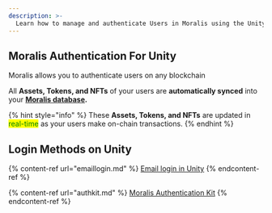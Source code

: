 ```yaml
---
description: >-
  Learn how to manage and authenticate Users in Moralis using the Unity SDK
---
```


## Moralis Authentication For Unity

Moralis allows you to authenticate users on any blockchain

All **Assets, Tokens, and NFTs** of your users are **automatically synced** into your [**Moralis database**](../database/)**.**

{% hint style="info" %}
These **Assets, Tokens, and NFTs** are updated in <mark style="color:green;">real-time</mark> as your users make on-chain transactions.
{% endhint %}

## Login Methods on Unity

{% content-ref url="emaillogin.md" %}
[Email login in Unity](emaillogin.md)
{% endcontent-ref %}

{% content-ref url="authkit.md" %}
[Moralis Authentication Kit](authkit.md)
{% endcontent-ref %}
